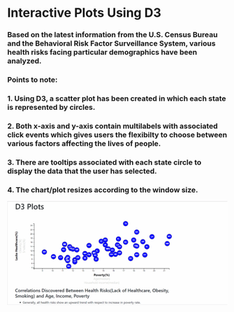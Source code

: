 # Interactive Plots Using D3

### Based on the latest information from the U.S. Census Bureau and the Behavioral Risk Factor Surveillance System, various health risks facing particular demographics have been analyzed.
### Points to note:
### 1. Using D3, a scatter plot has been created in which each state is represented by circles.
### 2. Both x-axis and y-axis contain multilabels with associated click events which gives users the flexibilty to choose between various factors affecting the lives of people.
### 3. There are tooltips associated with each state circle to display the data that the user has selected.
### 4. The chart/plot resizes according to the window size.


![picture](Images/InteractivePlot-LivingConditionsVSHealthRisks.gif)

